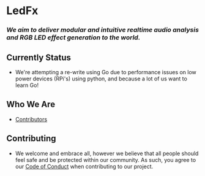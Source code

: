 # LedFx

### _We aim to deliver modular and intuitive realtime audio analysis and RGB LED effect generation to the world._

## Currently Status
- We're attempting a re-write using Go due to performance issues on low power devices (RPi's) using python, and because a lot of us want to learn Go!

## Who We Are
 - [Contributors](https://github.com/LedFx/LedFx/blob/master/AUTHORS.rst)

## Contributing

- We welcome and embrace all, however we believe that all people should feel safe and be protected within our community. As such, you agree to our [Code of Conduct](https://github.com/LedFx/LedFx/blob/master/CODE_OF_CONDUCT.md) when contributing to our project.
